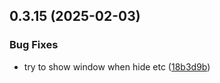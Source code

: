 ## 0.3.15 (2025-02-03)


### Bug Fixes

* try to show window when hide etc ([18b3d9b](https://github.com/manga-you-know/desktop/commit/18b3d9b460f14d82d42cb011d4fdf4459710e1bb))

